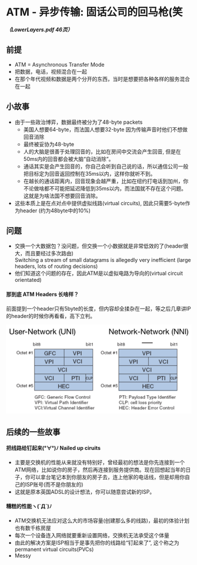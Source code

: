 # ATM - 异步传输: 固话公司的回马枪(笑
***（LowerLayers.pdf 46页）***

## 前提
* ATM = Asynchronous Transfer Mode
* 把数据，电话，视频混合在一起
* 在那个年代视频和数据是两个分开的东西，当时是想要把各种各样的服务混合在一起

## 小故事
* 由于一些政治博弈，数据最终被分为了48-byte packets
	* 美国人想要64-byte，而法国人想要32-byte 因为传输声音时他们不想做回音消除
	* 最终被妥协为48-byte
	* 人的大脑是很善于处理回音的，比如在房间中交流会产生回音, 但是在50ms内的回音都会被大脑“自动消除”。
	* 通话其实是会产生回音的，你自己会听到自己说的话，所以通信公司一般把目标定为回音返回控制在35ms以内，这样你就听不到。
	* 在越长的通话距离内，回音现象会越严重，比如在纽约打电话到加州，你不论做啥都不可能把延迟降低到35ms以内，而法国就不存在这个问题。这就是为啥法国不想要回音消除。
* 这些本质上是在点对点中提供虚拟线路(virtual circuits), 因此只需要5-byte作为header (约为48byte中的10%)

## 问题
* 交换一个大数据包？没问题，但交换一个小数据就是非常低效的了(header很大，而且要经过多次路由)  
Switching a stream of small datagrams is allegedly very inefficient (large headers, lots of routing decisions)
* 他们知道这个问题的存在，因此ATM是以虚拟电路为导向的(virtual circuit orientated)

#### 那到底 ATM Headers 长啥样？
前面提到一个header只有5byte的长度，但内容却全揉杂在一起，等之后几章讲IP的header的时候你再看看，高下立判。

![1](img/atm_header.png)

## 后续的一些故事
#### 把线路给钉起来(°∀°)ﾉ Nailed up ciruits
* 主要是交换机的性能从来就没有特别好，曾经最初的想法是你先连接到一个ATM网络，比如说你的房子，然后再连接到服务提供商。现在回想起当年的日子，你可以拿台笔记本到你朋友的房子去，连上他家的电话线，但是却用你自己的ISP账号(而不是你朋友的) 
* 这就是原本英国ADSL的设计想法，你可以随意尝试新的ISP。

#### 糟糕的性能ヽ(`Д´)ﾉ
* ATM交换机无法应对这么大的市场容量(创建那么多的线路)，最初的体验计划也有数千栋房屋
* 每次一个设备连入网络就要重新设置网络，交换机无法承受这个体量
* 由此的解决方案是ISP相当于是事先把你的线路给“钉起来了”, 这个称之为permanent virtual circuits(PVCs)
* Messy
